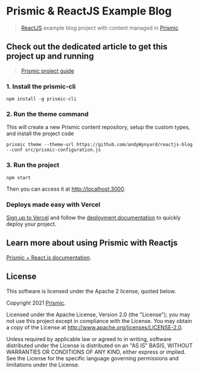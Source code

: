 # Prismic & ReactJS Example Blog

> [ReactJS](https://reactjs.org/) example blog project with content managed in [Prismic](https://prismic.io)

## Check out the dedicated article to get this project up and running

> [Prismic project guide](https://intercom.help/prismicio/en/articles/2685559-sample-blog-with-api-based-cms-in-reactjs)

### 1. Install the prismic-cli

```
npm install -g prismic-cli
```

### 2. Run the theme command

This will create a new Prismic content repository, setup the custom types, and install the project code

```
prismic theme --theme-url https://github.com/andyWynyard/reactjs-blog --conf src/prismic-configuration.js
```

### 3. Run the project

```
npm start
```

Then you can access it at [http://localhost:3000](http://localhost:3000).

### Deploys made easy with Vercel

[Sign up to Vercel](https://vercel.com/login) and follow the [deployment documentation](https://vercel.com/docs/platform/deployments) to quickly deploy your project.

## Learn more about using Prismic with Reactjs

[Prismic + React.js documentation](https://prismic.io/docs/technologies/reactjs).

## License

This software is licensed under the Apache 2 license, quoted below.

Copyright 2021 [Prismic](http://prismic.io).

Licensed under the Apache License, Version 2.0 (the "License"); you may not use this project except in compliance with the License. You may obtain a copy of the License at http://www.apache.org/licenses/LICENSE-2.0.

Unless required by applicable law or agreed to in writing, software distributed under the License is distributed on an "AS IS" BASIS, WITHOUT WARRANTIES OR CONDITIONS OF ANY KIND, either express or implied. See the License for the specific language governing permissions and limitations under the License.

